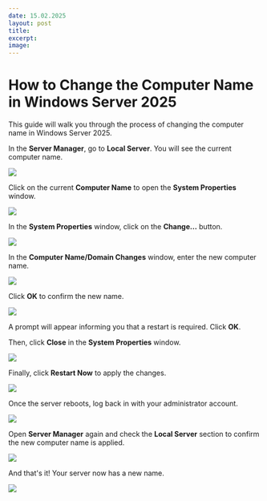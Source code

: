 ```yaml
---
date: 15.02.2025
layout: post
title: 
excerpt: 
image: 
---
```


# How to Change the Computer Name in Windows Server 2025

This guide will walk you through the process of changing the computer name in Windows Server 2025.

In the **Server Manager**, go to **Local Server**. You will see the current computer name.

![](/rubinhood-blog/assets/img/Windows-Server-2025-Change-Computer-Name/001.jpg)

Click on the current **Computer Name** to open the **System Properties** window.

![](/rubinhood-blog/assets/img/Windows-Server-2025-Change-Computer-Name/002.jpg)

In the **System Properties** window, click on the **Change...** button.

![](/rubinhood-blog/assets/img/Windows-Server-2025-Change-Computer-Name/003.jpg)

In the **Computer Name/Domain Changes** window, enter the new computer name.

![](/rubinhood-blog/assets/img/Windows-Server-2025-Change-Computer-Name/004.jpg)

Click **OK** to confirm the new name.

![](/rubinhood-blog/assets/img/Windows-Server-2025-Change-Computer-Name/005.jpg)

A prompt will appear informing you that a restart is required. Click **OK**.

Then, click **Close** in the **System Properties** window.

![](/rubinhood-blog/assets/img/Windows-Server-2025-Change-Computer-Name/006.jpg)

Finally, click **Restart Now** to apply the changes.

![](/rubinhood-blog/assets/img/Windows-Server-2025-Change-Computer-Name/007.jpg)

Once the server reboots, log back in with your administrator account.

![](/rubinhood-blog/assets/img/Windows-Server-2025-Change-Computer-Name/008.jpg)

Open **Server Manager** again and check the **Local Server** section to confirm the new computer name is applied.

![](/rubinhood-blog/assets/img/Windows-Server-2025-Change-Computer-Name/009.jpg)

And that's it! Your server now has a new name.

![](/rubinhood-blog/assets/img/Windows-Server-2025-Change-Computer-Name/010.jpg)